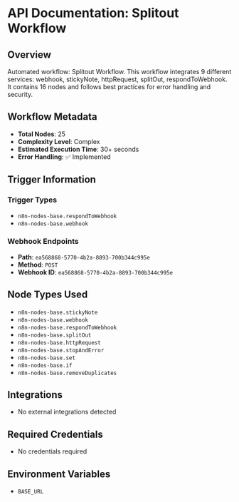 # API Documentation: Splitout Workflow

## Overview
Automated workflow: Splitout Workflow. This workflow integrates 9 different services: webhook, stickyNote, httpRequest, splitOut, respondToWebhook. It contains 16 nodes and follows best practices for error handling and security.

## Workflow Metadata
- **Total Nodes**: 25
- **Complexity Level**: Complex
- **Estimated Execution Time**: 30+ seconds
- **Error Handling**: ✅ Implemented

## Trigger Information
### Trigger Types
- `n8n-nodes-base.respondToWebhook`
- `n8n-nodes-base.webhook`

### Webhook Endpoints
- **Path**: `ea568868-5770-4b2a-8893-700b344c995e`
- **Method**: `POST`
- **Webhook ID**: `ea568868-5770-4b2a-8893-700b344c995e`


## Node Types Used
- `n8n-nodes-base.stickyNote`
- `n8n-nodes-base.webhook`
- `n8n-nodes-base.respondToWebhook`
- `n8n-nodes-base.splitOut`
- `n8n-nodes-base.httpRequest`
- `n8n-nodes-base.stopAndError`
- `n8n-nodes-base.set`
- `n8n-nodes-base.if`
- `n8n-nodes-base.removeDuplicates`

## Integrations
- No external integrations detected

## Required Credentials
- No credentials required

## Environment Variables
- `BASE_URL`
